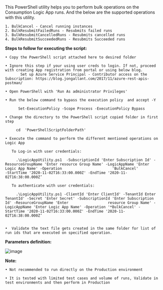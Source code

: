 This PowerShell utility helps you to perform bulk operations on the Consumption Logic App runs. And the below are the supported operations with this utility.

	1. BulkCancel - Cancel running instances
	2. BulkResubmitFailedRuns - Resubmits failed runs
	3. BulkResubmitCancelledRuns - Resubmits cancelled runs
	4. BulkResubmitSucceededRuns - Resubmits Succeeded runs

**Steps to follow for executing the script:**

	• Copy the PowerShell script attached here to desired folder 
	
	• Ignore this step if your using user creds to login. If not, proceed with creating App registration from portal or using below blog.
	       Set up Azure Service Principal - Contributor access on the Subscription: https://blog.jongallant.com/2017/11/azure-rest-apis-postman/   
		 
	• Open PowerShell with 'Run As administrator Privileges' 
	
	• Run the below command to bypass the execution policy  and accept -Y
	
	      Set-ExecutionPolicy -Scope Process -ExecutionPolicy Bypass  
	      
	• Change the directory to the PowerShell script copied folder in first step
	
	     cd  'PowerShellScriptFolderPath'      
	     
	• Execute the command to perform the different mentioned operations on Logic App
	
	   To Log-in with user credentials:
	   
	     .\LogicAppUtility.ps1  -SubscriptionId 'Enter Subscription Id' -ResourceGroupName 'Enter resource Group Name' -LogicAppName 'Enter Logic App Name' -Operation                       'BulkCancel'           -StartTime '2020-11-02T16:33:00.000Z' -EndTime '2020-11-02T16:38:00.000Z’

	   To authenticate with user credentials:
	   
	     .\LogicAppUtility.ps1 -ClientId 'Enter ClientId' -TenantId Enter TenantId' -Secret 'Enter Secret' -SubscriptionId 'Enter Subscription Id' -ResourceGroupName 'Enter                  resource Group Name' -LogicAppName 'Enter Logic App Name' -Operation '*BulkCancel' -StartTime '2020-11-02T16:33:00.000Z' -EndTime '2020-11-02T16:38:00.000Z’
		
		
	•  Validate the text file gets created in the same folder for list of run ids that are executed on specified operation.
	

**Parameters definition:** 

![image](https://user-images.githubusercontent.com/82495659/130433993-aa08f0d1-521c-4053-8979-97cd098f03f3.png)

**Note:**

	• Not recommended to run directly on the Production environment
	
	• It is tested with limited test cases and volume of runs, Validate in test environments and then perform in Production

